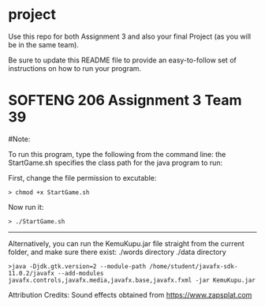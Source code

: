 # project

Use this repo for both Assignment 3 and also your final Project (as you will be in the same team). 

Be sure to update this README file to provide an easy-to-follow set of instructions on how to run your program. 


# SOFTENG 206 Assignment 3 Team 39

#Note:

To run this program, type the following from the command line:
the StartGame.sh specifies the class path for the java program to run:


First, change the file permission to excutable:

```
> chmod +x StartGame.sh
```

Now run it:

```
> ./StartGame.sh
```

-------------------------------------------------------------------

Alternatively, you can run the KemuKupu.jar file straight from the current folder, and make sure there exist:
 ./words directory
 ./data directory

```
>java -Djdk.gtk.version=2 --module-path /home/student/javafx-sdk-11.0.2/javafx --add-modules javafx.controls,javafx.media,javafx.base,javafx.fxml -jar KemuKupu.jar
```


Attribution Credits:
Sound effects obtained from https://www.zapsplat.com
